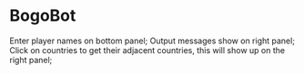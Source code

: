 # BogoBot
Enter player names on bottom panel;
Output messages show on right panel;
Click on countries to get their adjacent countries, this will show up on the right panel;
